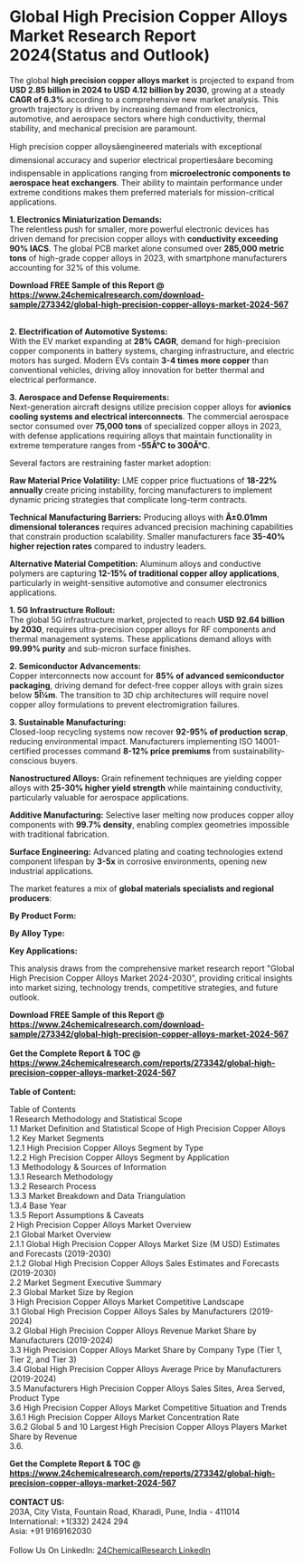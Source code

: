 <h1>Global High Precision Copper Alloys Market Research Report 2024(Status and Outlook)</h1><p>The global <strong>high precision copper alloys market</strong> is projected to expand from <strong>USD 2.85 billion in 2024 to USD 4.12 billion by 2030</strong>, growing at a steady <strong>CAGR of 6.3%</strong> according to a comprehensive new market analysis. This growth trajectory is driven by increasing demand from electronics, automotive, and aerospace sectors where high conductivity, thermal stability, and mechanical precision are paramount.</p><p>High precision copper alloysâengineered materials with exceptional dimensional accuracy and superior electrical propertiesâare becoming indispensable in applications ranging from <strong>microelectronic components to aerospace heat exchangers</strong>. Their ability to maintain performance under extreme conditions makes them preferred materials for mission-critical applications.</p><p><strong>1. Electronics Miniaturization Demands:</strong><br>
The relentless push for smaller, more powerful electronic devices has driven demand for precision copper alloys with <strong>conductivity exceeding 90% IACS</strong>. The global PCB market alone consumed over <strong>285,000 metric tons</strong> of high-grade copper alloys in 2023, with smartphone manufacturers accounting for 32% of this volume.</p><div><b>Download FREE Sample of this Report @ 
            <a href="https://www.24chemicalresearch.com/download-sample/273342/global-high-precision-copper-alloys-market-2024-567">
            https://www.24chemicalresearch.com/download-sample/273342/global-high-precision-copper-alloys-market-2024-567</a></b></div><br><p><strong>2. Electrification of Automotive Systems:</strong><br>
With the EV market expanding at <strong>28% CAGR</strong>, demand for high-precision copper components in battery systems, charging infrastructure, and electric motors has surged. Modern EVs contain <strong>3-4 times more copper</strong> than conventional vehicles, driving alloy innovation for better thermal and electrical performance.</p><p><strong>3. Aerospace and Defense Requirements:</strong><br>
Next-generation aircraft designs utilize precision copper alloys for <strong>avionics cooling systems and electrical interconnects</strong>. The commercial aerospace sector consumed over <strong>75,000 tons</strong> of specialized copper alloys in 2023, with defense applications requiring alloys that maintain functionality in extreme temperature ranges from <strong>-55Â°C to 300Â°C</strong>.</p><p>Several factors are restraining faster market adoption:</p><p><strong>Raw Material Price Volatility:</strong> LME copper price fluctuations of <strong>18-22% annually</strong> create pricing instability, forcing manufacturers to implement dynamic pricing strategies that complicate long-term contracts.</p><p><strong>Technical Manufacturing Barriers:</strong> Producing alloys with <strong>Â±0.01mm dimensional tolerances</strong> requires advanced precision machining capabilities that constrain production scalability. Smaller manufacturers face <strong>35-40% higher rejection rates</strong> compared to industry leaders.</p><p><strong>Alternative Material Competition:</strong> Aluminum alloys and conductive polymers are capturing <strong>12-15% of traditional copper alloy applications</strong>, particularly in weight-sensitive automotive and consumer electronics applications.</p><p><strong>1. 5G Infrastructure Rollout:</strong><br>
The global 5G infrastructure market, projected to reach <strong>USD 92.64 billion by 2030</strong>, requires ultra-precision copper alloys for RF components and thermal management systems. These applications demand alloys with <strong>99.99% purity</strong> and sub-micron surface finishes.</p><p><strong>2. Semiconductor Advancements:</strong><br>
Copper interconnects now account for <strong>85% of advanced semiconductor packaging</strong>, driving demand for defect-free copper alloys with grain sizes below <strong>5Î¼m</strong>. The transition to 3D chip architectures will require novel copper alloy formulations to prevent electromigration failures.</p><p><strong>3. Sustainable Manufacturing:</strong><br>
Closed-loop recycling systems now recover <strong>92-95% of production scrap</strong>, reducing environmental impact. Manufacturers implementing ISO 14001-certified processes command <strong>8-12% price premiums</strong> from sustainability-conscious buyers.</p><p><strong>Nanostructured Alloys:</strong> Grain refinement techniques are yielding copper alloys with <strong>25-30% higher yield strength</strong> while maintaining conductivity, particularly valuable for aerospace applications.</p><p><strong>Additive Manufacturing:</strong> Selective laser melting now produces copper alloy components with <strong>99.7% density</strong>, enabling complex geometries impossible with traditional fabrication.</p><p><strong>Surface Engineering:</strong> Advanced plating and coating technologies extend component lifespan by <strong>3-5x</strong> in corrosive environments, opening new industrial applications.</p><p>The market features a mix of <strong>global materials specialists and regional producers</strong>:</p><p><strong>By Product Form:</strong></p><p><strong>By Alloy Type:</strong></p><p><strong>Key Applications:</strong></p><p>This analysis draws from the comprehensive market research report "Global High Precision Copper Alloys Market 2024-2030", providing critical insights into market sizing, technology trends, competitive strategies, and future outlook.</p><div><b>Download FREE Sample of this Report @ 
            <a href="https://www.24chemicalresearch.com/download-sample/273342/global-high-precision-copper-alloys-market-2024-567">
            https://www.24chemicalresearch.com/download-sample/273342/global-high-precision-copper-alloys-market-2024-567</a></b></div><br><div><b>Get the Complete Report & TOC @ 
            <a href="https://www.24chemicalresearch.com/reports/273342/global-high-precision-copper-alloys-market-2024-567">
            https://www.24chemicalresearch.com/reports/273342/global-high-precision-copper-alloys-market-2024-567</a></b></div><br>
            <b>Table of Content:</b><p>Table of Contents<br />
1 Research Methodology and Statistical Scope<br />
1.1 Market Definition and Statistical Scope of High Precision Copper Alloys<br />
1.2 Key Market Segments<br />
1.2.1 High Precision Copper Alloys Segment by Type<br />
1.2.2 High Precision Copper Alloys Segment by Application<br />
1.3 Methodology & Sources of Information<br />
1.3.1 Research Methodology<br />
1.3.2 Research Process<br />
1.3.3 Market Breakdown and Data Triangulation<br />
1.3.4 Base Year<br />
1.3.5 Report Assumptions & Caveats<br />
2 High Precision Copper Alloys Market Overview<br />
2.1 Global Market Overview<br />
2.1.1 Global High Precision Copper Alloys Market Size (M USD) Estimates and Forecasts (2019-2030)<br />
2.1.2 Global High Precision Copper Alloys Sales Estimates and Forecasts (2019-2030)<br />
2.2 Market Segment Executive Summary<br />
2.3 Global Market Size by Region<br />
3 High Precision Copper Alloys Market Competitive Landscape<br />
3.1 Global High Precision Copper Alloys Sales by Manufacturers (2019-2024)<br />
3.2 Global High Precision Copper Alloys Revenue Market Share by Manufacturers (2019-2024)<br />
3.3 High Precision Copper Alloys Market Share by Company Type (Tier 1, Tier 2, and Tier 3)<br />
3.4 Global High Precision Copper Alloys Average Price by Manufacturers (2019-2024)<br />
3.5 Manufacturers High Precision Copper Alloys Sales Sites, Area Served, Product Type<br />
3.6 High Precision Copper Alloys Market Competitive Situation and Trends<br />
3.6.1 High Precision Copper Alloys Market Concentration Rate<br />
3.6.2 Global 5 and 10 Largest High Precision Copper Alloys Players Market Share by Revenue<br />
3.6.</p><div><b>Get the Complete Report & TOC @ 
            <a href="https://www.24chemicalresearch.com/reports/273342/global-high-precision-copper-alloys-market-2024-567">
            https://www.24chemicalresearch.com/reports/273342/global-high-precision-copper-alloys-market-2024-567</a></b></div><br><b>CONTACT US:</b><br>
            203A, City Vista, Fountain Road, Kharadi, Pune, India - 411014<br>
            International: +1(332) 2424 294<br>
            Asia: +91 9169162030 <br><br>
            Follow Us On LinkedIn: <a href="https://www.linkedin.com/company/24chemicalresearch/">24ChemicalResearch LinkedIn</a>